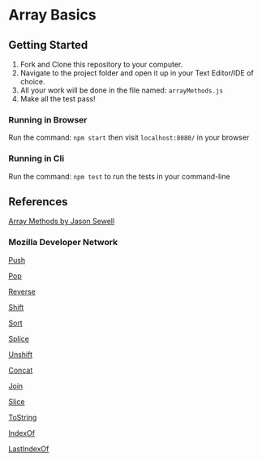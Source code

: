 Array Basics
====

## Getting Started
1. Fork and Clone this repository to your computer.
1. Navigate to the project folder and open it up in your Text Editor/IDE of choice.
1. All your work will be done in the file named: `arrayMethods.js`
1. Make all the test pass!

### Running in Browser
Run the command: `npm start` then visit `localhost:8080/` in your browser

### Running in Cli
Run the command: `npm test` to run the tests in your command-line

## References
[Array Methods by Jason Sewell](http://slides.com/jasonsewell/h-ooa-rray)

### Mozilla Developer Network
[Push](https://developer.mozilla.org/en-US/docs/Web/JavaScript/Reference/Global_Objects/Array/push)

[Pop](https://developer.mozilla.org/en-US/docs/Web/JavaScript/Reference/Global_Objects/Array/pop)

[Reverse](https://developer.mozilla.org/en-US/docs/Web/JavaScript/Reference/Global_Objects/Array/reverse)

[Shift](https://developer.mozilla.org/en-US/docs/Web/JavaScript/Reference/Global_Objects/Array/shift)

[Sort](https://developer.mozilla.org/en-US/docs/Web/JavaScript/Reference/Global_Objects/Array/sort)

[Splice](https://developer.mozilla.org/en-US/docs/Web/JavaScript/Reference/Global_Objects/Array/splice)

[Unshift](https://developer.mozilla.org/en-US/docs/Web/JavaScript/Reference/Global_Objects/Array/unshift)

[Concat](https://developer.mozilla.org/en-US/docs/Web/JavaScript/Reference/Global_Objects/Array/concat)

[Join](https://developer.mozilla.org/en-US/docs/Web/JavaScript/Reference/Global_Objects/Array/join)

[Slice](https://developer.mozilla.org/en-US/docs/Web/JavaScript/Reference/Global_Objects/Array/slice)

[ToString](https://developer.mozilla.org/en-US/docs/Web/JavaScript/Reference/Global_Objects/Array/toString)

[IndexOf](https://developer.mozilla.org/en-US/docs/Web/JavaScript/Reference/Global_Objects/Array/indexOf)

[LastIndexOf](https://developer.mozilla.org/en-US/docs/Web/JavaScript/Reference/Global_Objects/String/lastIndexOf)
